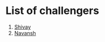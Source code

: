 # List of challengers
1. [Shivay](https://github.com/shivaylamba)
2. [Navansh](https://github.com/Navansh)
